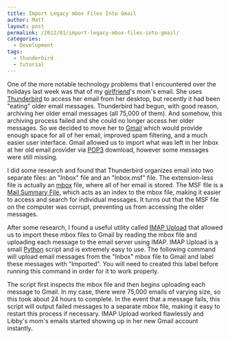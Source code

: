 ```yaml
---
title: Import Legacy mbox Files Into Gmail
author: Matt
layout: post
permalink: /2012/01/import-legacy-mbox-files-into-gmail/
categories:
  - Development
tags:
  - thunderbird
  - tutorial
---
```


One of the more notable technology problems that I encountered over the holidays last week was that of my [girlfriend][1]'s mom's email. She uses [Thunderbird][2] to access her email from her desktop, but recently it had been "eating" older email messages. Thunderbird had begun, with good reason, archiving her older email messages (all 75,000 of them). And somehow, this archiving process failed and she could no longer access her older messages. So we decided to move her to [Gmail][3] which would provide enough space for all of her email, improved spam filtering, and a much easier user interface. Gmail allowed us to import what was left in her Inbox at her old email provider via [POP3][4] download, however some messages were still missing.

 [1]: http://elizabethpuccinelli.com/
 [2]: http://www.mozilla.org/en-US/thunderbird/
 [3]: https://gmail.com
 [4]: http://en.wikipedia.org/wiki/Post_Office_Protocol

I did some research and found that Thunderbird organizes email into two separate files: an "Inbox" file and an "Inbox.msf" file. The extension-less file is actually an [mbox][5] file, where all of her email is stored. The MSF file is a [Mail Summary File][6], which acts as an index to the mbox file, making it easier to access and search for individual messages. It turns out that the MSF file on the computer was corrupt, preventing us from accessing the older messages.

 [5]: http://en.wikipedia.org/wiki/Mbox
 [6]: http://en.wikipedia.org/wiki/Mork_(file_format)

After some research, I found a useful utility called [IMAP Upload][7] that allowed us to import these mbox files to Gmail by reading the mbox file and uploading each message to the email server using IMAP. IMAP Upload is a small [Python][8] script and is extremely easy to use. The following command will upload email messages from the "Inbox" mbox file to Gmail and label these messages with "Imported". You will need to created this label before running this command in order for it to work properly.

 [7]: http://imap-upload.sourceforge.net/
 [8]: http://python.org/



The script first inspects the mbox file and then begins uploading each message to Gmail. In my case, there were 75,000 emails of varying size, so this took about 24 hours to complete. In the event that a message fails, this script will output failed messages to a separate mbox file, making it easy to restart this process if necessary. IMAP Upload worked flawlessly and Libby's mom's emails started showing up in her new Gmail account instantly.